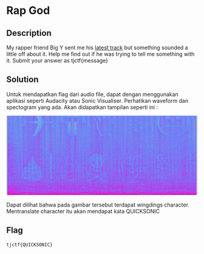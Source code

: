 # Rap God 

## Description

My rapper friend Big Y sent me his [latest track](https://github.com/lumbricina/TJCTF-2020-05311840000044/blob/master/Forensics/Rap%20God/BigYAudio.mp3) but something sounded a little off about it. Help me find out if he was trying to tell me something with it. Submit your answer as tjctf{message}

## Solution

Untuk mendapatkan flag dari audio file, dapat dengan menggunakan aplikasi seperti Audacity atau Sonic Visualiser. Perhatikan waveform dan spectogram yang ada. Akan didapatkan tampilan seperti ini :

![image](./rapgod.jpg)

Dapat dilihat bahwa pada gambar tersebut terdapat wingdings character. Mentranslate character itu akan mendapat kata QUICKSONIC

## Flag

```
tjctf{QUICKSONIC}
```
